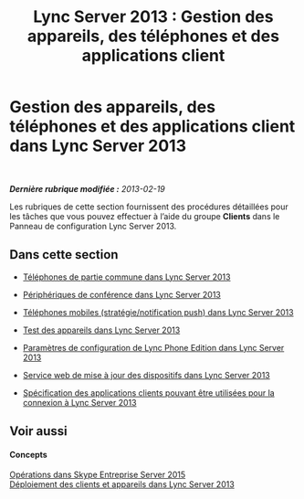 ﻿---
title: 'Lync Server 2013 : Gestion des appareils, des téléphones et des applications client'
TOCTitle: Gestion des appareils, des téléphones et des applications client
ms:assetid: 7c52ecc7-e0f6-4684-9fe8-ba45437a08e0
ms:mtpsurl: https://technet.microsoft.com/fr-fr/library/Gg521021(v=OCS.15)
ms:contentKeyID: 49297840
ms.date: 05/20/2016
mtps_version: v=OCS.15
ms.translationtype: HT
---

# Gestion des appareils, des téléphones et des applications client dans Lync Server 2013

 

_**Dernière rubrique modifiée :** 2013-02-19_

Les rubriques de cette section fournissent des procédures détaillées pour les tâches que vous pouvez effectuer à l’aide du groupe **Clients** dans le Panneau de configuration Lync Server 2013.

## Dans cette section

  - [Téléphones de partie commune dans Lync Server 2013](lync-server-2013-common-area-phones.md)

  - [Périphériques de conférence dans Lync Server 2013](lync-server-2013-conferencing-devices.md)

  - [Téléphones mobiles (stratégie/notification push) dans Lync Server 2013](lync-server-2013-mobile-phones-policy-push-notification.md)

  - [Test des appareils dans Lync Server 2013](lync-server-2013-test-devices.md)

  - [Paramètres de configuration de Lync Phone Edition dans Lync Server 2013](lync-server-2013-lync-phone-edition-configuration-settings.md)

  - [Service web de mise à jour des dispositifs dans Lync Server 2013](lync-server-2013-device-update-web-service.md)

  - [Spécification des applications clients pouvant être utilisées pour la connexion à Lync Server 2013](lync-server-2013-specifying-the-client-applications-that-can-be-used-to-log-on-to-lync-server-2013.md)

## Voir aussi

#### Concepts

[Opérations dans Skype Entreprise Server 2015](lync-server-2013-operations.md)  
[Déploiement des clients et appareils dans Lync Server 2013](lync-server-2013-deploying-clients-and-devices.md)

